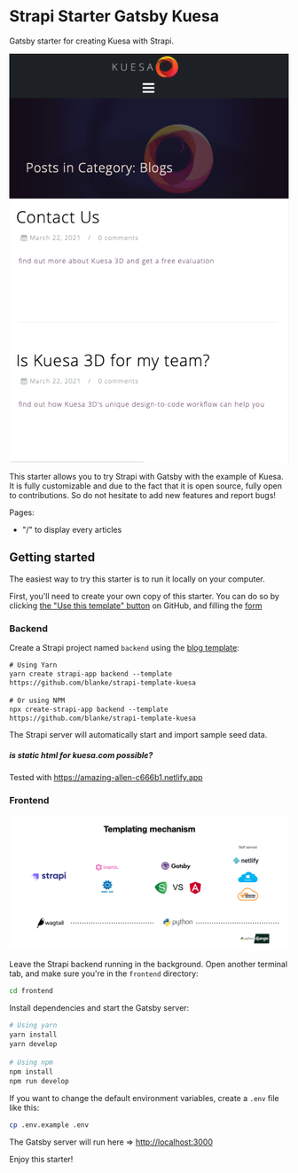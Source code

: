 # Strapi Starter Gatsby Kuesa

Gatsby starter for creating Kuesa with Strapi.

![screenshot image](screenshot.png)

This starter allows you to try Strapi with Gatsby with the example of Kuesa. It is fully customizable and due to the fact that it is open source, fully open to contributions. So do not hesitate to add new features and report bugs!

Pages:

- "/" to display every articles

## Getting started

The easiest way to try this starter is to run it locally on your computer.

First, you'll need to create your own copy of this starter. You can do so by clicking [the "Use this template" button](https://github.com/blanke/strapi-starter-gatsby-kuesa) on GitHub, and filling the [form](https://docs.github.com/en/github/creating-cloning-and-archiving-repositories/creating-a-repository-from-a-template)

### Backend

Create a Strapi project named `backend` using the [blog template](https://github.com/blanke/strapi-template-kuesa):

```
# Using Yarn
yarn create strapi-app backend --template https://github.com/blanke/strapi-template-kuesa

# Or using NPM
npx create-strapi-app backend --template https://github.com/blanke/strapi-template-kuesa
```

The Strapi server will automatically start and import sample seed data.

##### is static html for kuesa.com possible?
Tested with https://amazing-allen-c666b1.netlify.app

### Frontend

![templating mechanism](templatingMechanism.png)

Leave the Strapi backend running in the background. Open another terminal tab, and make sure you're in the `frontend` directory:

```bash
cd frontend
```

Install dependencies and start the Gatsby server:

```bash
# Using yarn
yarn install
yarn develop

# Using npm
npm install
npm run develop
```

If you want to change the default environment variables, create a `.env` file like this:

```sh
cp .env.example .env
```

The Gatsby server will run here => [http://localhost:3000](http://localhost:3000)

Enjoy this starter!
